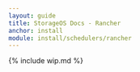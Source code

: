 ```yaml
---
layout: guide
title: StorageOS Docs - Rancher
anchor: install
module: install/schedulers/rancher
---
```


{% include wip.md %}
